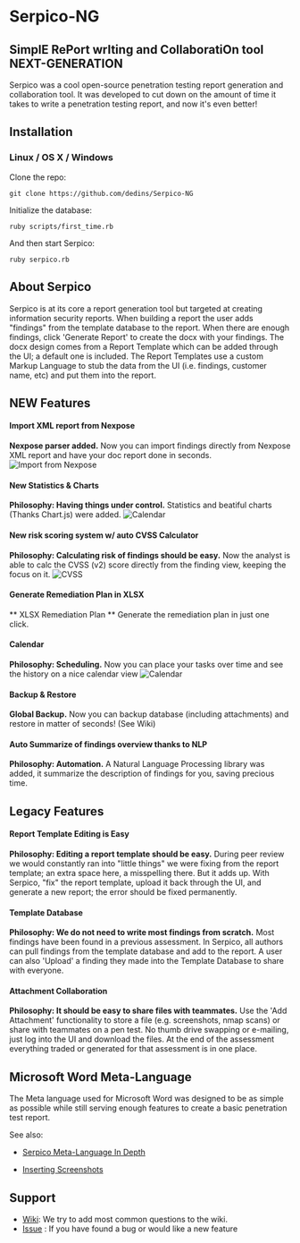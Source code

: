 # Serpico-NG
## SimplE RePort wrIting and CollaboratiOn tool NEXT-GENERATION
Serpico was a cool open-source penetration testing report generation and collaboration tool. It was developed to cut down on the amount of time it takes to write a penetration testing report, and now it's even better!

## Installation

### Linux / OS X / Windows

Clone the repo:
```
git clone https://github.com/dedins/Serpico-NG
```

Initialize the database:
```
ruby scripts/first_time.rb
```

And then start Serpico:
```
ruby serpico.rb
```

## About Serpico
Serpico is at its core a report generation tool but targeted at creating information security reports. When building a report the user adds "findings" from the template database to the report. When there are enough findings, click 'Generate Report' to create the docx with your findings. The docx design comes from a Report Template which can be added through the UI; a default one is included. The Report Templates use a custom Markup Language to stub the data from the UI (i.e. findings, customer name, etc) and put them into the report.

## NEW Features
#### Import XML report from Nexpose
**Nexpose parser added.**
Now you can import findings directly from Nexpose XML report and have your doc report done in seconds.
![Import from Nexpose](https://raw.githubusercontent.com/dedins/Serpico-NG/master/docs/images/short-import_from_nexpose.gif)

#### New Statistics & Charts
**Philosophy: Having things under control.**
Statistics and beatiful charts (Thanks Chart.js) were added.
![Calendar](https://raw.githubusercontent.com/dedins/Serpico-NG/master/docs/images/stats.gif)

#### New risk scoring system w/ auto CVSS Calculator
**Philosophy: Calculating risk of findings should be easy.**
Now the analyst is able to calc the CVSS (v2) score directly from the finding view, keeping the focus on it.
![CVSS](https://raw.githubusercontent.com/dedins/Serpico-NG/master/docs/images/cvss.gif)

#### Generate Remediation Plan in XLSX
** XLSX Remediation Plan **
Generate the remediation plan in just one click.

#### Calendar 
**Philosophy: Scheduling.**
Now you can place your tasks over time and see the history on a nice calendar view
![Calendar](https://raw.githubusercontent.com/dedins/Serpico-NG/master/docs/images/calendar.gif)

#### Backup & Restore
**Global Backup.**
Now you can backup database (including attachments) and restore in matter of seconds! (See Wiki)

#### Auto Summarize of findings overview thanks to NLP
**Philosophy: Automation.**
A Natural Language Processing library was added, it summarize the description of findings for you, saving precious time.

## Legacy Features
#### Report Template Editing is Easy
**Philosophy: Editing a report template should be easy.**
During peer review we would constantly ran into "little things" we were fixing from the report template; an extra space here, a misspelling there. But it adds up. With Serpico, "fix" the report template, upload it back through the UI, and generate a new report; the error should be fixed permanently.

#### Template Database
**Philosophy: We do not need to write most findings from scratch.**
Most findings have been found in a previous assessment. In Serpico, all authors can pull findings from the template database and add to the report. A user can also 'Upload' a finding they made into the Template Database to share with everyone.

#### Attachment Collaboration
**Philosophy: It should be easy to share files with teammates.**
Use the 'Add Attachment' functionality to store a file (e.g. screenshots, nmap scans) or share with teammates on a pen test. No thumb drive swapping or e-mailing, just log into the UI and download the files. At the end of the assessment everything traded or generated for that assessment is in one place.


## Microsoft Word Meta-Language
The Meta language used for Microsoft Word was designed to be as simple as possible while still serving enough features to create a basic penetration test report.

See also:

* [Serpico Meta-Language In Depth](https://github.com/dedins/Serpico-NG/wiki/Serpico-NG-Meta-language-In-Depth)

* [Inserting Screenshots](https://github.com/dedins/Serpico-NG/wiki/Inserting-Screenshot)


## Support
* [Wiki](https://github.com/dedins/Serpico-NG/wiki): We try to add most common questions to the wiki.
* [Issue](https://github.com/dedins/Serpico-NG/issues/new) : If you have found a bug or would like a new feature
